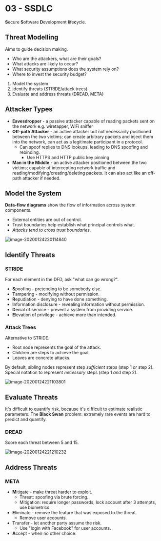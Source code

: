# 03 - SSDLC

**S**ecure **S**oftware **D**evelopment **l**ife**c**ycle.

## Threat Modelling

Aims to guide decision making.

- Who are the attackers, what are their goals?
- What attacks are likely to occur?
- What security assumptions does the system rely on?
- Where to invest the security budget?

1. Model the system
2. Identify threats (STRIDE/attack trees)
3. Evaluate and address threats (DREAD, META)

## Attacker Types

- **Eavesdropper** - a passive attacker capable of reading packets sent on the network e.g. wiretapper, WiFi sniffer
- **Off-path Attacker** - an active attacker but not necessarily positioned between the two victims; can create arbitrary packets and inject them into the network, can act as a legitimate participant in a protocol.
  - Can spoof replies to DNS lookups, leading to DNS spoofing and rebinding.
    - Use HTTPS and HTTP public key pinning
- **Man in the Middle** - an active attacker positioned between the two victims; capable of intercepting network traffic and reading/modifying/creating/deleting packets. It can also act like an off-path attacker if needed.

## Model the System

**Data-flow diagrams** show the flow of information across system components.

- External entities are out of control.
- Trust boundaries help establish what principal controls what.
- *Attacks tend to cross trust boundaries.*

![image-20200124220114840](/home/joon/.config/Typora/typora-user-images/image-20200124220114840.png)

## Identify Threats

### STRIDE

For each element in the DFD, ask "what can go wrong?".

- **S**poofing - pretending to be somebody else.
- **T**ampering - modifying without permission.
- **R**epudiation - denying to have done something.
- **I**nformation disclosure - revealing information without permission.
- **D**enial of service - prevent a system from providing service.
- **E**levation of privilege - achieve more than intended.

### Attack Trees

Alternative to STRIDE.

- Root node represents the goal of the attack. 
- Children are steps to achieve the goal.
- Leaves are concrete attacks.

By default, sibling nodes represent step *sufficient* steps (step 1 *or* step 2). Special notation to represent *necessary* steps (step 1 *and* step 2).

![image-20200124221103801](/home/joon/.config/Typora/typora-user-images/image-20200124221103801.png)

## Evaluate Threats

It's difficult to quantify risk, because it's difficult to estimate realistic parameters. The **Black Swan** problem: extremely rare events are hard to predict and quantify.

### DREAD

Score each threat between 5 and 15.

![image-20200124221210232](/home/joon/.config/Typora/typora-user-images/image-20200124221210232.png)

## Address Threats

### META

- **M**itigate - make threat harder to exploit.
  - Threat: spoofing via brute forcing.
  - Mitigation: require longer passwords, lock account after 3 attempts, use biometrics.
- **E**liminate - remove the feature that was exposed to the threat.
  - Remove user accounts.
- **T**ransfer - let another party assume the risk.
  - Use "login with Facebook" for user accounts.
- **A**ccept - when no other choice.


